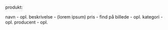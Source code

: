 produkt:

navn - opl.
beskrivelse - (lorem ipsum)
pris - find på
billede - opl.
kategori - opl.
producent - opl.